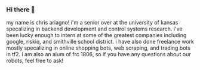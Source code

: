 ### Hi there 👋

my name is chris ariagno! i'm a senior over at the university of kansas specalizing in backend development and control systems research. i've been lucky enough to intern at some of the greatest companies including google, riskiq, and smithville school district. i have also done freelance work mostly specalizing in online shopping bots, web scraping, and trading bots in tf2. i am also an alum of frc 1806, so if you have any questions about our robots, feel free to ask!
